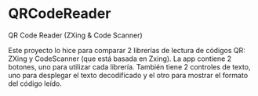 # QRCodeReader
QR Code Reader (ZXing &amp; Code Scanner)

Este proyecto lo hice para comparar 2 librerías de lectura de códigos QR: ZXing y CodeScanner (que está basada en Zxing). La app contiene 2 botones, uno para utilizar cada librería. También tiene 2 controles de texto, uno para desplegar el texto decodificado y el otro para mostrar el formato del código leído.
